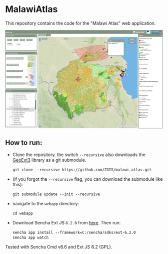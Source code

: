 # MalawiAtlas

This repository contains the code for the "Malawi Atlas"  web application.

![Screenshoot](screenshots/Screenshot_11_July_2018.png)

## How to run:

* Clone the repository. the switch `--recursive` also downloads the [GeoExt3](https://github.com/geoext/geoext3) library as a git submodule.

    ```shell
    git clone --recursive https://github.com/ZGIS/malawi_atlas.git
    ```

* (if you forgot the `--recursive` flag,  you can download the submodule like this):

    ```shell
    git submodule update --init --recursive
    ```

* navigate to the `webapp` directory:

    ```shell
    cd webapp
    ```

* Download Sencha Ext JS `6.2.0` from [here](https://www.sencha.com/legal/GPL/). Then run:

    ```shell
    sencha app install --framework=C:/sencha/sdks/ext-6.2.0
    sencha app watch
    ```

Tested with Sencha Cmd v6.6 and Ext JS 6.2 (GPL).

